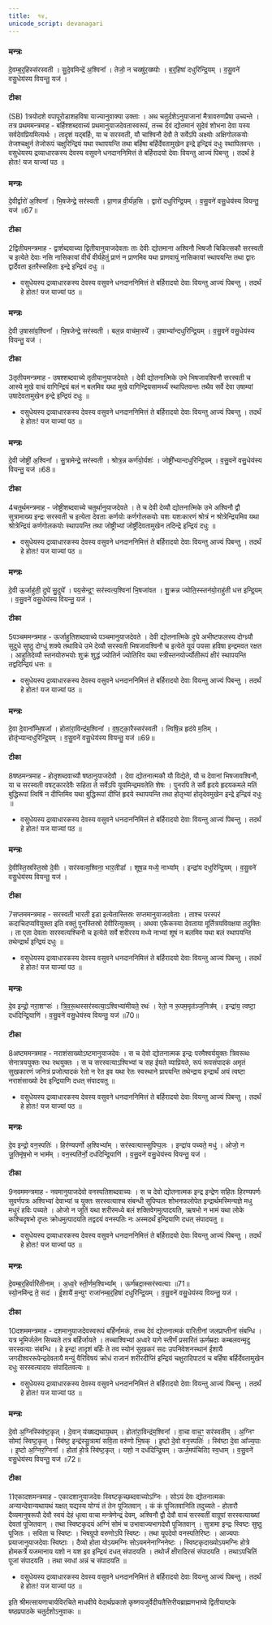 ```yaml
---
title:  १४,
unicode_script: devanagari
---
```


### मन्त्रः

दे॒वम्ब॒र्॒हिस्स॑रस्वती ।
सु॒दे॒वमिन्द्रे॑ अ॒श्विना᳚ ।
तेजो॒ न चख्षु॑र॒ख्ष्योः ।
ब॒र्॒हिषा॑ दधुरिन्द्रि॒यम् ।
व॒सु॒वने॑ वसु॒धेय॑स्य वियन्तु॒ यज॑ ।

#### टीका
(SB) 1त्रयोदशे वपापूरोडाशहविषा याज्यानुवाक्या उक्ताः । अथ चतुर्दशेऽनुयाजानां मैत्रावरुणप्रैषा उच्यन्ते । तत्र प्रथममन्त्रमाह - बर्हिश्शब्दवाच्यं प्रथमानुयाजदेवतास्वरूपं, तच्च देवं द्योतमानं सुदेवं शोभना देवा यस्य सर्वदेवप्रियमित्यर्थः । तादृशं यद्बर्हिः, या च सरस्वती, यौ चाश्विनौ देवौ ते सर्वेऽपि अक्ष्योः अक्षिगोलकयोः तेजश्चक्षुर्न तेजोरूपं चक्षुरिन्द्रियं यथा स्थापयन्ति तथा बर्हिषा बर्हिर्देवतामुखेन इन्द्रे इन्द्रियं दधुः स्थापितवन्तः । वसुधेयस्य द्रव्याधारकस्य देवस्य वसुवने धनदाननिमित्तं ते बर्हिरादयो देवाः वियन्तु आज्यं पिबन्तु । तदर्थं हे होतः! यज याज्यां पठ ॥

### मन्त्रः
दे॒वीर्द्वारो॑ अ॒श्विना᳚ ।
भि॒षजेन्द्रे॒ सर॑स्वती ।
प्रा॒णन्न वी॒र्य॑न्न॒सि ।
द्वारो॑ दधुरिन्द्रि॒यम् ।
व॒सु॒वने॑ वसु॒धेय॑स्य वियन्तु॒ यज॑ ॥67॥  


#### टीका


2द्वितीयमन्त्रमाह - द्वार्शब्दवाच्या द्वितीयानुयाजदेवताः ताः देवीः द्योतमाना अश्विनौ भिषजौ चिकित्सकौ सरस्वती च इत्येते देवाः नसि नासिकायां वीर्यं वीर्यहेतुं प्राणं न प्राणमिव यथा प्राणवायुं नासिकायां स्थापयन्ति तथा द्वारः द्वार्देवता इतरैस्सहिताः इन्द्रे इन्द्रियं दधुः ॥
-  वसुधेयस्य द्रव्याधारकस्य देवस्य वसुवने धनदाननिमित्तं ते बर्हिरादयो देवाः वियन्तु आज्यं पिबन्तु । तदर्थं हे होतः! यज याज्यां पठ ॥


### मन्त्रः
दे॒वी उ॒षासा॑व॒श्विना᳚ ।
भि॒षजेन्द्रे॒ सर॑स्वती ।
बल॒न्न वाच॑मा॒स्ये᳚ ।
उ॒षाभ्या᳚न्दधुरिन्द्रि॒यम् ।
व॒सु॒वने॑ वसु॒धेय॑स्य वियन्तु॒ यज॑ ।


#### टीका


3तृतीयमन्त्रमाह - उषश्शब्दवाच्ये तृतीयानुयाजदेवते । देवी द्योतनात्मिके उभे भिषजावश्विनौ सरस्वती च आस्ये मुखे वाचं वागिन्द्रियं बलं न बलमिव यथा मुखे वागिन्द्रियसामर्थ्यं स्थापितवन्तः तथैव सर्वे देवा उषाम्यां उषादेवतामुखेन इन्द्रे इन्द्रियं दधुः ॥

-  वसुधेयस्य द्रव्याधारकस्य देवस्य वसुवने धनदाननिमित्तं ते बर्हिरादयो देवाः वियन्तु आज्यं पिबन्तु । तदर्थं हे होतः! यज याज्यां पठ ॥

### मन्त्रः

दे॒वी जोष्ट्री॑ अ॒श्विना᳚ ।
सु॒त्रामेन्द्रे॒ सर॑स्वती ।
श्रोत्र॒न्न कर्ण॑यो॒र्यशः॑ ।
जोष्ट्री᳚भ्यान्दधुरिन्द्रि॒यम् ।
व॒सु॒वने॑ वसु॒धेय॑स्य वियन्तु॒ यज॑ ॥68॥  

#### टीका


4चतुर्थमन्त्रमाह - जोष्ट्रीशब्दवाच्ये चतुर्थानुयाजदेवते । ते च देवी देव्यौ द्योतनात्मिके उभे अश्विनौ द्वौ सुत्रामाख्य इन्द्रः सरस्वती च इत्येता देवताः कर्णयोः कर्णगोलकयोः यशः यशःकारणं श्रोत्रं न श्रोत्रेन्द्रियमिव यथा श्रोत्रेन्द्रियं कर्णगोलकयोः स्थापयन्ति तथा जोष्ट्रीभ्यां जोर्ष्ट्रीदेवतामुखेन तदिन्द्रे इन्द्रियं दधुः ॥
-  वसुधेयस्य द्रव्याधारकस्य देवस्य वसुवने धनदाननिमित्तं ते बर्हिरादयो देवाः वियन्तु आज्यं पिबन्तु । तदर्थं हे होतः! यज याज्यां पठ ॥


### मन्त्रः
दे॒वी ऊ॒र्जाहु॑ती॒ दुघे॑ सु॒दुघे᳚ ।
पय॒सेन्द्र॒ꣳ॒ सर॑स्वत्य॒श्विना॑ भि॒षजा॑वत ।
शु॒क्रन्न ज्योति॒स्स्तन॑यो॒राहु॑ती धत्त इन्द्रि॒यम् ।
व॒सु॒वने॑ वसु॒धेय॑स्य वियन्तु॒ यज॑ ।


#### टीका


5पञ्चममन्त्रमाह - ऊर्जाहुतिशब्दवाच्ये पञ्चमानुयाजदेवते । देवी द्योतनात्मिके दुघे अभीष्टफलस्य दोग्ध्र्यौ सुदुधे सुष्ठु दोग्धुं शक्ये तथाविधे उभे देव्यौ सरस्वती भिषजावश्विनौ च इत्येते यूयं पयसा हविषा इन्द्रमवत रक्षत । आहुतिदेव्यौ स्तनयोरुभयोः शुक्रं शुद्धं ज्योतिर्न ज्योतिरिव यथा स्त्रीस्तनयोर्ज्योतीरूपं क्षीरं स्थापयन्ति तद्वदिन्द्रियं धत्तः ॥
-  वसुधेयस्य द्रव्याधारकस्य देवस्य वसुवने धनदाननिमित्तं ते बर्हिरादयो देवाः वियन्तु आज्यं पिबन्तु । तदर्थं हे होतः! यज याज्यां पठ ॥


### मन्त्रः
दे॒वा दे॒वाना᳚म्भि॒षजा᳚ ।
होता॑रा॒विन्द्र॑म॒श्विना᳚ ।
व॒ष॒ट्का॒रैस्सर॑स्वती ।
त्विषि॒न्न हृद॑ये म॒तिम् ।
होतृ॑भ्यान्दधुरिन्द्रि॒यम् ।
व॒सु॒वने॑ वसु॒धेय॑स्य वियन्तु॒ यज॑ ॥69॥  

#### टीका


8षष्ठमन्त्रमाह - होतृशब्दवाच्यौ षष्ठानुयाजदेवौ । देवा द्योतनात्मकौ यौ विद्येते, यौ च देवानां भिषजावश्विनौ, या च सरस्वती वषट्कारदेवैः सहिता ते सर्वेऽपि यूयमिन्द्रमवतेति शेषः । पुनरपि ते सर्वै हृदये हृदयकमले मतिं बुद्धिरूपां त्विषिं न दीप्तिमिव यथा बुद्धिरूपां दीप्तिं हृदये स्थापयन्ति तथा होतृभ्यां होतृदेवमुखेन इन्द्रे इन्द्रियं दधुः ॥
-  वसुधेयस्य द्रव्याधारकस्य देवस्य वसुवने धनदाननिमित्तं ते बर्हिरादयो देवाः वियन्तु आज्यं पिबन्तु । तदर्थं हे होतः! यज याज्यां पठ ॥


### मन्त्रः
दे॒वीस्ति॒स्रस्ति॒स्रो दे॒वीः ।
सर॑स्वत्य॒श्विना॒ भार॒तीडा᳚ ।
शूष॒न्न मध्ये॒ नाभ्या᳚म् ।
इन्द्रा॑य दधुरिन्द्रि॒यम् ।
व॒सु॒वने॑ वसु॒धेय॑स्य वियन्तु॒ यज॑ ।


#### टीका


7सप्तममन्त्रमाह - सरस्वती भारती इडा इत्येतास्तिस्रः सप्तमानुयाजदवेताः । ताश्च परस्परं कदाचिदप्यवियुक्ता इति वक्तुं पुनस्तिस्रो देवीरित्युक्तम् । अथवा एकैकस्या देवताया मूर्तित्रयविवक्षया तदुक्तिः । ता एता देवताः सरस्वत्यश्चिनौ च इत्येते सर्वे शरीरस्य मध्ये नाभ्यां शूषं न बलमिव यथा बलं स्थापयन्ति तथेन्द्रार्थं इन्द्रियं दधुः ॥
-  वसुधेयस्य द्रव्याधारकस्य देवस्य वसुवने धनदाननिमित्तं ते बर्हिरादयो देवाः वियन्तु आज्यं पिबन्तु । तदर्थं हे होतः! यज याज्यां पठ ॥


### मन्त्रः
दे॒व इन्द्रो॒ नरा॒शꣳसः॑ ।
त्रि॒व॒रू॒थस्सर॑स्वत्या॒ऽश्विभ्या॑मीयते॒ रथः॑ ।
रेतो॒ न रू॒पम॒मृत॑ञ्ज॒नित्र᳚म् ।
इन्द्रा॑य॒ त्वष्टा॒ दध॑दिन्द्रि॒याणि॑ ।
व॒सु॒वने॑ वसु॒धेय॑स्य वियन्तु॒ यज॑ ॥70॥  


#### टीका


8अष्टममन्त्रमाह - नराशंसाख्योऽष्टमानुयाजदेवः । स च देवो द्योतनात्मक इन्द्रः परमैश्वर्ययुक्तः त्रिवरूथः सेनात्रययुक्तः रथः रथयुक्तः । स च सरस्वत्याऽश्विभ्यां च सह ईयते व्याप्रियते, रूपं रूपसंपादकं अमृतं सुखकारणं जनित्रं प्रजोत्पादकं रेतो न रेत इव यथा रेतः स्वस्थाने प्रापयन्ति तथेन्द्राय इन्द्रार्थं अयं त्वष्टा नराशंसाख्यो देव इन्द्रियाणि दधत् संपादयतु ॥
-  वसुधेयस्य द्रव्याधारकस्य देवस्य वसुवने धनदाननिमित्तं ते बर्हिरादयो देवाः वियन्तु आज्यं पिबन्तु । तदर्थं हे होतः! यज याज्यां पठ ॥


### मन्त्रः

दे॒व इन्द्रो॒ वन॒स्पतिः॑ ।
हिर॑ण्यपर्णो अ॒श्विभ्या᳚म् ।
सर॑स्वत्यास्सुपिप्प॒लः ।
इन्द्रा॑य पच्यते॒ मधु॑ ।
ओजो॒ न जू॒तिमृ॑ष॒भो न भाम᳚म् ।
वन॒स्पति॑र्नो॒ दध॑दिन्द्रि॒याणि॑ ।
व॒सु॒वने॑ वसु॒धेय॑स्य वियन्तु॒ यज॑ ।

#### टीका


9नवममन्त्रमाह - नवमानुयाजदेवो वनस्पतिशब्दवाच्यः । स च देवो द्योतनात्मक इन्द्र इन्द्रेण सहितः हिरण्यपर्णः सुवर्णपत्रः अश्विभ्यां देवाभ्यां च युक्तः सरस्वत्याश्च संबन्धी सुपिप्पलः शोभनफलोपेत इन्द्रार्थमस्मिन्यज्ञे मधु मधुरं हविः पच्यते । ओजो न जूतिं यथा शरीरमध्ये बलं शक्तिवेगमुत्पादयति, ऋषभो न भामं यथा लोके कश्चिदृषभो दृप्तः क्रोधमुत्पादयति तद्वदयं वनस्पतिः नः अस्मदर्थं इन्द्रियाणि दधत् संपादयतु ॥

- वसुधेयस्य द्रव्याधारकस्य देवस्य वसुवने धनदाननिमित्तं ते बर्हिरादयो देवाः वियन्तु आज्यं पिबन्तु । तदर्थं हे होतः! यज याज्यां पठ ॥


### मन्त्रः
दे॒वम्ब॒र्॒हिर्वारि॑तीनाम् ।
अ॒ध्व॒रे स्ती॒र्णम॒श्विभ्या᳚म् ।
ऊर्ण॑म्रदा॒स्सर॑स्वत्याः ॥71॥  
स्यो॒नमि॑न्द्र ते॒ सदः॑ ।
ई॒शायै॑ म॒न्युꣳ राजा॑नम्ब॒र्॒हिषा॑ दधुरिन्द्रि॒यम् ।
व॒सु॒वने॑ वसु॒धेय॑स्य वियन्तु॒ यज॑ ।


#### टीका


10दशममन्त्रमाह - दशमानुयाजदेवस्वरूपं बर्हिर्नामकं, तच्च देवं द्योतनात्मकं वारितीनां जलप्राप्तीनां संबन्धि । यत्र भूमिर्जलेन सिच्यते तत्र बर्हिर्जायते । तच्चाश्विभ्यां अध्वरे यागे स्तीर्णं प्रसारितं ऊर्णम्रदाः कम्बलवन्मृदु सरस्वत्याः संबन्धि । हे इन्द्र! तादृशं बर्हिः ते तव स्योनं सुखकरं सदः उपनिवेशनस्थानं ईशायै जगदीश्वररूपेन्द्रदेवतायै मन्युं वैरिविषयं क्रोधं राजानं शरीरदीप्तिं इन्द्रियं चक्षुरादिपाटवं च बर्हिषा बर्हिर्देवतामुखेन दधुः सरस्वत्यादयः संपादितवत्यः ॥

-  वसुधेयस्य द्रव्याधारकस्य देवस्य वसुवने धनदाननिमित्तं ते बर्हिरादयो देवाः वियन्तु आज्यं पिबन्तु । तदर्थं हे होतः! यज याज्यां पठ ॥

### मन्त्रः

दे॒वो अ॒ग्निस्स्वि॑ष्ट॒कृत् ।
दे॒वान् य॑ख्षद्यथाय॒थम् ।
होता॑रा॒विन्द्र॑म॒श्विना᳚ ।
वा॒चा वाच॒ꣳ॒ सर॑स्वतीम् ।
अ॒ग्निꣳ सोमꣵ॑ स्विष्ट॒कृत् ।
स्वि॑ष्ट॒ इन्द्र॑स्सु॒त्रामा॑ सवि॒ता वरु॑णो भि॒षक् ।
इ॒ष्टो दे॒वो वन॒स्पतिः॑ ।
स्वि॑ष्टा दे॒वा आ᳚ज्य॒पाः ।
इ॒ष्टो अ॒ग्निर॒ग्निना᳚ ।
होता॑ हो॒त्रे स्वि॑ष्ट॒कृत् ।
यशो॒ न दध॑दिन्द्रि॒यम् ।
ऊर्ज॒मप॑चितिꣵ स्व॒धाम् ।
व॒सु॒वने॑ वसु॒धेय॑स्य वियन्तु॒ यज॑ ॥72॥  
#### टीका


11एकादशमन्त्रमाह - एकादशानुयाजदेवः स्विष्टकृच्छब्दवाच्योऽग्निः । सोऽयं देवः द्योतनात्मकः अन्यान्देवान्यथायथं यक्षत् यद्यस्य योग्यं तं तेन पूजितवान् । कं कं पूजितवानिति तदुच्यते - होतारौ दैव्यमानुषरूपौ देवौ स्वयं देहं धृत्वा वाचा मन्त्रेणेन्द्रं देवम्, अश्विनौ द्वौ देवौ वाचं सरस्वतीं वाग्रूपां सरस्वत्याख्यां देवतां पूजितवान् । तथा स्विष्टकृदयं अग्निं सोमं च उभावाज्यभागदेवौ पूजितवान् । सुत्रामा इन्द्रः स्विष्टः सुष्ठु पूजितः । सविता च स्विष्टः । भिषग्रूपो वरुणोऽपि स्विष्टः । तथा यूपदेवो वनस्पतिरिष्टः । आज्यपाः प्रयाजानुयाजदेवाः स्विष्टाः । दैव्यो होता योऽयमग्निः सोऽयमनेनाग्निनेष्टः । स्विष्टकृदाख्योऽयमग्निः होत्रे होमकर्त्रे यजमानाय यशो न यश इव इन्द्रियं दधत् संपादयति । तथोर्जं क्षीरादिरसं संपादयति । तथाऽपचितिं पूजां संपादयति । तथा स्वधां अन्नं च संपादयति ॥

- वसुधेयस्य द्रव्याधारकस्य देवस्य वसुवने धनदाननिमित्तं ते बर्हिरादयो देवाः वियन्तु आज्यं पिबन्तु । तदर्थं हे होतः! यज याज्यां पठ ॥


इति श्रीमत्सायणाचार्यविरचिते माधवीये वेदार्थप्रकाशे कृष्णयजुर्वेदीयतैत्तिरीयब्राह्मणभाष्ये द्वितीयाष्टके षष्ठप्रपाठके चतुर्दशोऽनुवाकः ॥
